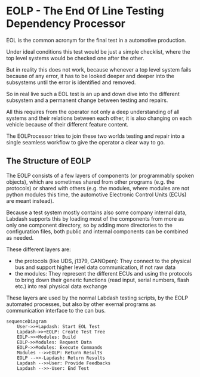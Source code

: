 # EOLP - The End Of Line Testing Dependency Processor

EOL is the common acronym for the final test in a automotive production.

Under ideal conditions this test would be just a simple checklist, where the top level systems would be checked one after the other.

But in reality this does not work, because whenever a top level system fails because of any error, it has to be looked deeper and deeper into the subsystems until the error is identified and removed.

So in real live such a EOL test is an up and down dive into the different subsystem and a permanent change between testing and repairs.

All this requires from the operator not only a deep understanding of all systems and their relations between each other, it is also changing on each vehicle because of their different feature content.

The EOLProcessor tries to join these two worlds testing and repair into a single seamless workflow to give the operator a clear way to go.


## The Structure of EOLP

The EOLP consists of a few layers of components (or programmably spoken objects), which are sometimes shared from other programs (e.g. the protocols) or shared with others (e.g. the modules, where modules are not python modules this time, the automotive Electronic Control Units (ECUs) are meant instead).

Because a test system mostly contains also some company internal data, Labdash supports this by loading most of the components from more as only one component directory, so by adding more directories to the configuration files, both public and internal components can be combined as needed.

These different layers are:
* the protocols (like UDS, j1379, CANOpen): They connect to the physical bus and support higher level data communication, if not raw data
* the modules: They represent the different ECUs and using the protocols to bring down their generic functions (read input, serial numbers, flash etc.) into real physical data exchange

These layers are used by the normal Labdash testing scripts, by the EOLP automated processes, but also by other exernal programs as communication interface to the can bus.

```mermaid
sequenceDiagram
    User->>+Lapdash: Start EOL Test
    Lapdash->>+EOLP: Create Test Tree
    EOLP->>+Modules: Build
    EOLP->>Modules: Request Data
    EOLP->>Modules: Execute Commands
    Modules -->>EOLP: Return Results
    EOLP -->>-Lapdash: Return Results
    Lapdash -->>User: Provide Feedbacks
    Lapdash -->>-User: End Test
    
```